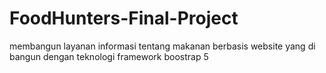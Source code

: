 # FoodHunters-Final-Project
membangun layanan informasi tentang makanan berbasis website yang di bangun dengan teknologi framework boostrap 5 

